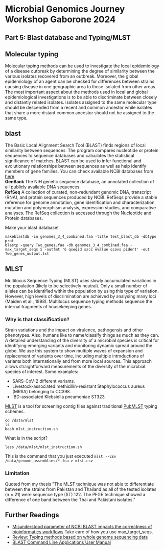 # Microbial Genomics Journey Workshop Gaborone 2024
## Part 5: Blast database and Typing/MLST

## Molecular typing
Molecular typing methods can be used to investigate the local epidemiology of a disease outbreak by determining the degree of similarity between the various isolates recovered from an outbreak. Moreover, the global epidemiology of an agent can be checked for differences between strains causing disease in one geographic area to those isolated from other areas. The most important aspect about the methods used in local and global epidemiological investigations is to be able to discriminate between closely and distantly related isolates. Isolates assigned to the same molecular type should be descended from a recent and common ancestor while isolates that share a more distant common ancestor should not be assigned to the same type.<br/>

## blast
The Basic Local Alignment Search Tool (BLAST) finds regions of local similarity between sequences. The program compares nucleotide or protein sequences to sequence databases and calculates the statistical significance of matches. BLAST can be used to infer functional and evolutionary relationships between sequences as well as help identify members of gene families. You can check available NCBI databases from [here](https://www.ncbi.nlm.nih.gov/guide/all/).<br/>
**GenBank**
The NIH genetic sequence database, an annotated collection of all publicly available DNA sequences.<br/>
**RefSeq**
A collection of curated, non-redundant genomic DNA, transcript (RNA), and protein sequences produced by NCBI. RefSeqs provide a stable reference for genome annotation, gene identification and characterization, mutation and polymorphism analysis, expression studies, and comparative analyses. The RefSeq collection is accessed through the Nucleotide and Protein databases.<br/>


Make your blast database!
```
makeblastdb -in genomes_3_4_combined.faa -title test_blast_db -dbtype prot
blastp -query Two_genes.faa -db genomes_3_4_combined.faa -max_target_seqs 5 -outfmt '6 qseqid sacc evalue qcovs pident' -out Two_genes_output.txt
```
## MLST
Multilocus Sequence Typing (MLST) uses slowly accumulated variations in the population (likely to be selectively neutral). Only a small number of alleles can be identified within the population by using this type of variation. However, high levels of discrimination are achieved by analysing many loci (Maiden et al., 1998). Multilocus sequence typing methods sequence the internal fragments of housekeeping genes.<br/>

### Why is that classification?
Strain variations and the impact on virulence, pathogensis and other phenotypes. Also, humans like to name/classify things as much as they can. A detailed understanding of the diversity of a microbial species is critical for identifying emerging variants and monitoring dynamic spread around the globe. We use this system to show multiple waves of expansion and replacement of variants over time, including multiple introductions of variants both internationally and from more local sources. This approach allows straightforward measurements of the diversity of the microbial species of interest. Some examples:

* SARS-CoV-2 different variants.
* Livestock-associated methicillin-resistant Staphylococcus aureus (MRSA) belonging to CC398.
* IBD-associated Klebsiella pneumoniae ST323

[MLST](https://github.com/tseemann/mlst) is a tool for screening contig files against traditional [PubMLST](https://pubmlst.org/) typing schemes.
```
cd /data/mlst
ls
bash mlst_instruction.sh
```
What is in the script?
```
less /data/mlst/mlst_instruction.sh
```
This is the command that you just executed
`mlst --csv /data/genome_assemblies/*.fna > mlst.csv`

### Limitation
Quoted from my thesis "The MLST technique was not able to differentiate between the strains from Pakistan and Thailand as all of the tested isolates (n = 21) were sequence type (ST) 122. The PFGE technique showed a difference of one band between the Thai and Pakistani isolates."

## Further Readings
* [Misunderstood parameter of NCBI BLAST impacts the correctness of bioinformatics workflows](https://academic.oup.com/bioinformatics/article/35/9/1613/5106166?login=true) Take care of how you use max_target_seqs.
* [Review: Typing methods based on whole genome sequencing data](https://onehealthoutlook.biomedcentral.com/articles/10.1186/s42522-020-0010-1)
* [BLAST Command Line Applications User Manual](https://www.ncbi.nlm.nih.gov/books/NBK279690/)
